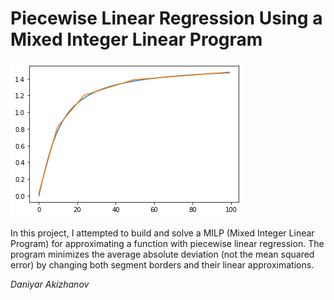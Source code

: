 # Piecewise Linear Regression Using a Mixed Integer Linear Program

![Alt text](result.png "Arctan function approximated with 4 linear segments")

In this project, I attempted to build and solve a MILP (Mixed Integer Linear Program) for approximating a function with piecewise linear regression. The program minimizes the average absolute deviation (not the mean squared error) by changing both segment borders and their linear approximations. 

_Daniyar Akizhanov_